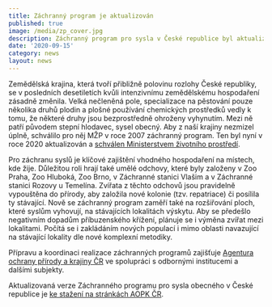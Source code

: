 ```yaml
---
title: Záchranný program je aktualizován
published: true
image: /media/zp_cover.jpg
description: Záchranný program pro sysla v České republice byl aktualizován
date: '2020-09-15'
category: news
layout: news
---
```

Zemědělská krajina, která tvoří přibližně polovinu rozlohy České republiky, se v posledních desetiletích kvůli intenzivnímu zemědělskému hospodaření zásadně změnila. Velká nečleněná pole, specializace na pěstování pouze několika druhů plodin a plošné používání chemických prostředků vedly k tomu, že některé druhy jsou bezprostředně ohroženy vyhynutím. Mezi ně patří původem stepní hlodavec, sysel obecný. Aby z naší krajiny nezmizel úplně, schválilo pro něj MŽP v roce 2007 záchranný program. Ten byl nyní v roce 2020 aktualizován a [schválen Ministerstvem životního prostředí](https://www.mzp.cz/cz/news_20200818-zachranne-programy-pro-ohrozene-druhy-zemedelske-krajiny-sycek-sysel).

Pro záchranu syslů je klíčové zajištění vhodného hospodaření na místech, kde žije. Důležitou roli hrají také umělé odchovy, které byly založeny v Zoo Praha, Zoo Hluboká, Zoo Brno, v Záchranné stanici Vlašim a v Záchranné stanici Rozovy u Temelína. Zvířata z těchto odchovů jsou pravidelně vypouštěna do přírody, aby založila nové kolonie (tzv. repatriace) či posílila ty stávající. Nově se záchranný program zaměří také na rozšiřování ploch, které syslům vyhovují, na stávajících lokalitách výskytu. Aby se předešlo negativním dopadům příbuzenského křížení, plánuje se i výměna zvířat mezi lokalitami. Počítá se i zakládáním nových populací i mimo oblasti navazující na stávající lokality dle nové komplexní metodiky. 

Přípravu a koordinaci realizace záchranných programů zajišťuje [Agentura ochrany přírody a krajiny ČR](https://www.zachranneprogramy.cz/sysel-obecny/) ve spolupráci s odbornými institucemi a dalšími subjekty.

Aktualizovaná verze Záchranného programu pro sysla obecného v České republice je [ke stažení na stránkách AOPK ČR](https://www.zachranneprogramy.cz/sysel-obecny/ke-stazeni/).
